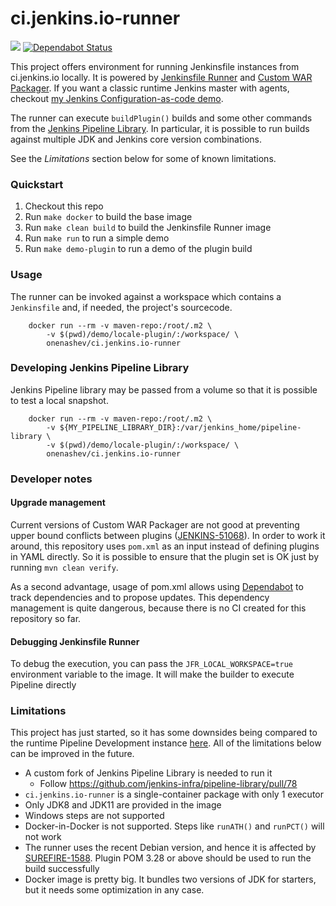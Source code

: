 ci.jenkins.io-runner
===

[![](https://images.microbadger.com/badges/image/onenashev/ci.jenkins.io-runner.svg)](https://microbadger.com/images/onenashev/ci.jenkins.io-runner "Get your own image badge on microbadger.com")
[![Dependabot Status](https://api.dependabot.com/badges/status?host=github&repo=oleg-nenashev/ci.jenkins.io-runner)](https://dependabot.com)

This project offers environment for running Jenkinsfile instances from ci.jenkins.io locally.
It is powered by [Jenkinsfile Runner](https://github.com/jenkinsci/jenkinsfile-runner)
and [Custom WAR Packager](https://github.com/jenkinsci/custom-war-packager).
If you want a classic runtime Jenkins master with agents, 
checkout [my Jenkins Configuration-as-code demo](https://github.com/oleg-nenashev/demo-jenkins-config-as-code).

The runner can execute `buildPlugin()` builds and some other commands from
the [Jenkins Pipeline Library](https://github.com/jenkins-infra/pipeline-library).
In particular, it is possible to run builds against multiple JDK and Jenkins core version combinations.

See the _Limitations_ section below for some of known limitations.

### Quickstart

1. Checkout this repo
2. Run `make docker` to build the base image
3. Run `make clean build` to build the Jenkinsfile Runner image
4. Run `make run` to run a simple demo
5. Run `make demo-plugin` to run a demo of the plugin build

### Usage

The runner can be invoked against a workspace which contains a `Jenkinsfile`
and, if needed, the project's sourcecode.

```
	docker run --rm -v maven-repo:/root/.m2 \
	    -v $(pwd)/demo/locale-plugin/:/workspace/ \
	    onenashev/ci.jenkins.io-runner
```

### Developing Jenkins Pipeline Library

Jenkins Pipeline library may be passed from a volume so that it is possible to test a local snapshot.

```
	docker run --rm -v maven-repo:/root/.m2 \
	    -v ${MY_PIPELINE_LIBRARY_DIR}:/var/jenkins_home/pipeline-library \
	    -v $(pwd)/demo/locale-plugin/:/workspace/ \
	    onenashev/ci.jenkins.io-runner
```

### Developer notes

#### Upgrade management

Current versions of Custom WAR Packager are not good at preventing 
upper bound conflicts between plugins ([JENKINS-51068](https://issues.jenkins-ci.org/browse/JENKINS-51068)).
In order to work it around, this repository uses `pom.xml` as an input instead of defining plugins in YAML directly.
So it is possible to ensure that the plugin set is OK just by running `mvn clean verify`.

As a second advantage,
usage of pom.xml allows using [Dependabot](https://dependabot.com/) to track dependencies and to propose updates.
This dependency management is quite dangerous, because there is no CI created for this repository so far.

#### Debugging Jenkinsfile Runner

To debug the execution, you can pass the `JFR_LOCAL_WORKSPACE=true` environment variable to the image.
It will make the builder to execute Pipeline directly 

### Limitations

This project has just started, so it has some downsides being compared 
to the runtime Pipeline Development instance [here](https://github.com/oleg-nenashev/demo-jenkins-config-as-code).
All of the limitations below can be improved in the future.

* A custom fork of Jenkins Pipeline Library is needed to run it
  * Follow https://github.com/jenkins-infra/pipeline-library/pull/78
* `ci.jenkins.io-runner` is a single-container package with only 1 executor
* Only JDK8 and JDK11 are provided in the image
* Windows steps are not supported
* Docker-in-Docker is not supported. Steps like `runATH()` and `runPCT()` will not work
* The runner uses the recent Debian version, and hence it is affected by
  [SUREFIRE-1588](https://issues.apache.org/jira/browse/SUREFIRE-1588).
  Plugin POM 3.28 or above should be used to run the build successfully
* Docker image is pretty big.
  It bundles two versions of JDK for starters,
  but it needs some optimization in any case.
